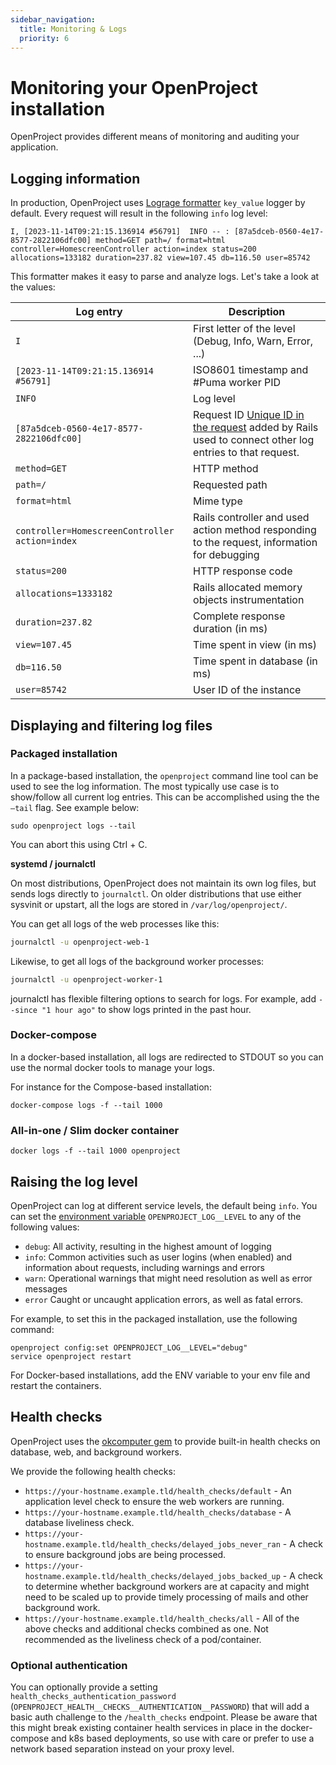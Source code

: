 ```yaml
---
sidebar_navigation:
  title: Monitoring & Logs
  priority: 6
---
```


# Monitoring your OpenProject installation

OpenProject provides different means of monitoring and auditing your application.



## Logging information

In production, OpenProject uses [Lograge formatter](https://github.com/roidrage/lograge) `key_value` logger by default. Every request will result in the following `info` log level:

```
I, [2023-11-14T09:21:15.136914 #56791]  INFO -- : [87a5dceb-0560-4e17-8577-2822106dfc00] method=GET path=/ format=html controller=HomescreenController action=index status=200 allocations=133182 duration=237.82 view=107.45 db=116.50 user=85742
```

This formatter makes it easy to parse and analyze logs. Let's take a look at the values:

| Log entry                                      | Description                                                  |
| ---------------------------------------------- | ------------------------------------------------------------ |
| `I`                                            | First letter of the level (Debug, Info, Warn, Error, ...)    |
| `[2023-11-14T09:21:15.136914 #56791]`          | ISO8601 timestamp and #Puma worker PID                       |
| `INFO`                                         | Log level                                                    |
| `[87a5dceb-0560-4e17-8577-2822106dfc00]`       | Request ID [Unique ID in the request](https://api.rubyonrails.org/classes/ActionDispatch/RequestId.html) added by Rails used to connect other log entries to that request. |
| `method=GET`                                   | HTTP method                                                  |
| `path=/`                                       | Requested path                                               |
| `format=html`                                  | Mime type                                                    |
| `controller=HomescreenController action=index` | Rails controller and used action method responding to the request, information for debugging |
| `status=200`                                   | HTTP response code                                           |
| `allocations=1333182`                          | Rails allocated memory objects instrumentation               |
| `duration=237.82`                              | Complete response duration (in ms)                           |
| `view=107.45`                                  | Time spent in view (in ms)                                   |
| `db=116.50`                                    | Time spent in database (in ms)                               |
| `user=85742`                                   | User ID of the instance                                      |



## Displaying and filtering log files

### Packaged installation

In a package-based installation, the `openproject` command line tool can be
used to see the log information. The most typically use case is to show/follow
all current log entries. This can be accomplished using the the `–tail` flag.
See example below:

```shell
sudo openproject logs --tail
```

You can abort this using Ctrl + C.



**systemd / journalctl**

On most distributions, OpenProject does not maintain its own log files, but sends logs directly to `journalctl`. On older distributions that use either sysvinit or upstart, all the logs are stored in `/var/log/openproject/`.

You can get all logs of the web processes like this: 

```bash
journalctl -u openproject-web-1
```

Likewise, to get all logs of the background worker processes:

```bash
journalctl -u openproject-worker-1
```

journalctl has flexible filtering options to search for logs. For example, add `--since "1 hour ago"` to show logs printed in the past hour.



### Docker-compose

In a docker-based installation, all logs are redirected to STDOUT so you can use the normal docker tools to manage your logs.

For instance for the Compose-based installation:

```shell
docker-compose logs -f --tail 1000
```



### All-in-one / Slim docker container

```shell
docker logs -f --tail 1000 openproject
```



## Raising the log level

OpenProject can log at different service levels, the default being `info`. You can set the [environment variable](../../configuration/environment/#environment-variables) `OPENPROJECT_LOG__LEVEL` to any of the following values:

- `debug`: All activity, resulting in the highest amount of logging
- `info`: Common activities such as user logins (when enabled) and information about requests, including warnings and errors
- `warn`: Operational warnings that might need resolution as well as error messages
- `error` Caught or uncaught application errors, as well as fatal errors.



For example, to set this in the packaged installation, use the following command:

```shell
openproject config:set OPENPROJECT_LOG__LEVEL="debug"
service openproject restart
```

For Docker-based installations, add the ENV variable to your env file and restart the containers.

## Health checks

OpenProject uses the [okcomputer gem](https://github.com/sportngin/okcomputer) to provide built-in health checks on database, web, and background workers.

We provide the following health checks: 

- `https://your-hostname.example.tld/health_checks/default` - An application level check to ensure the web workers are running.
- `https://your-hostname.example.tld/health_checks/database` - A database liveliness check.
- `https://your-hostname.example.tld/health_checks/delayed_jobs_never_ran` - A check to ensure background jobs are being processed.
- `https://your-hostname.example.tld/health_checks/delayed_jobs_backed_up` - A check to determine whether background workers are at capacity and might need to be scaled up to provide timely processing of mails and other background work.
- `https://your-hostname.example.tld/health_checks/all` - All of the above checks and additional checks combined as one. Not recommended as the liveliness check of a pod/container.

### Optional authentication

You can optionally provide a setting `health_checks_authentication_password` (`OPENPROJECT_HEALTH__CHECKS__AUTHENTICATION__PASSWORD`) that will add a basic auth challenge to the `/health_checks` endpoint. Please be aware that this might break existing container health services in place in the docker-compose and k8s based deployments, so use with care or prefer to use a network based separation instead on your proxy level.

